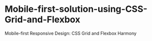 # Mobile-first-solution-using-CSS-Grid-and-Flexbox
Mobile-first Responsive Design: CSS Grid and Flexbox Harmony
